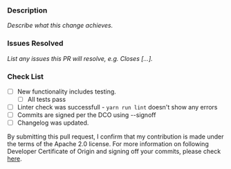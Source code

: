 ### Description

_Describe what this change achieves._

### Issues Resolved

_List any issues this PR will resolve, e.g. Closes [...]._

### Check List

- [ ] New functionality includes testing.
  - [ ] All tests pass
- [ ] Linter check was successfull - `yarn run lint` doesn't show any errors
- [ ] Commits are signed per the DCO using --signoff
- [ ] Changelog was updated.

By submitting this pull request, I confirm that my contribution is made under the terms of the Apache 2.0 license.
For more information on following Developer Certificate of Origin and signing off your commits, please check [here](https://github.com/opensearch-project/OpenSearch/blob/main/CONTRIBUTING.md#developer-certificate-of-origin).
